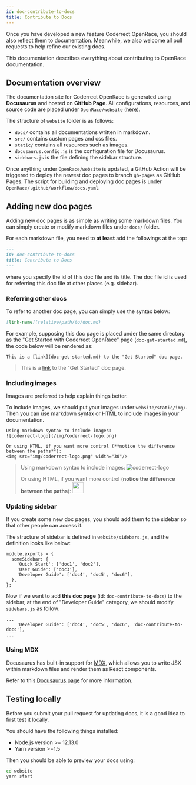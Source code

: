 ```yaml
---
id: doc-contribute-to-docs
title: Contribute to Docs
---
```


Once you have developed a new feature Coderrect OpenRace, you should also reflect them to documentation.
Meanwhile, we also welcome all pull requests to help refine our existing docs.

This documentation describes everything about contributing to OpenRace documentation.

## Documentation overview

The documentation site for Coderrect OpenRace is generated using **Docusaurus** and hosted on **GitHub Page**.
All configurations, resources, and source code are placed under `OpenRace/website` ([here](https://github.com/coderrect-inc/OpenRace/tree/develop/website)).

The structure of `website` folder is as follows:
- `docs/` contains all documentations written in markdown.
- `src/` contains custom pages and css files.
- `static/` contains all resources such as images.
- `docusaurus.config.js` is the configuration file for Docusaurus.
- `sidebars.js` is the file defining the sidebar structure.

Once anything under `OpenRace/website` is updated, a GitHub Action will be triggered to deploy the newest doc pages to branch `gh-pages` as GitHub Pages.
The script for building and deploying doc pages is under `OpenRace/.github/workflow/docs.yaml`.

## Adding new doc pages
Adding new doc pages is as simple as writing some markdown files. You can simply create or modify markdown files under `docs/` folder.

For each markdown file, you need to **at least** add the followings at the top:
```markdown
---
id: doc-contribute-to-docs
title: Contribute to Docs
---
```
where you specify the id of this doc file and its title. The doc file id is used for referring this doc file at other places (e.g. sidebar).

### Referring other docs
To refer to another doc page, you can simply use the syntax below:
```markdown
[link-name](relative/path/to/doc.md)
```

For example, supposing this doc page is placed under the same directory as the "Get Started with Coderrect OpenRace" page (`doc-get-started.md`), the code below will be rendered as:
```
This is a [link](doc-get-started.md) to the "Get Started" doc page.
```
> This is a [link](doc-get-started.md) to the "Get Started" doc page.

### Including images
Images are preferred to help explain things better.

To include images, we should put your images under `website/static/img/`. Then you can use markdown syntax or HTML to include images in your documentation.
```
Using markdown syntax to include images:
![coderrect-logo](/img/coderrect-logo.png)

Or using HTML, if you want more control (**notice the difference between the paths**):
<img src="img/coderrect-logo.png" width="30"/>
```

> Using markdown syntax to include images:
> ![coderrect-logo](/img/coderrect-logo.png)
> 
> Or using HTML, if you want more control (**notice the difference between the paths**):
> <img src="img/coderrect-logo.png" width="30"/>

### Updating sidebar

If you create some new doc pages, you should add them to the sidebar so that other people can access it.

The structure of sidebar is defined in `website/sidebars.js`, and the definition looks like below:
```
module.exports = {
  someSidebar: {
    'Quick Start': ['doc1', 'doc2'],
    'User Guide': ['doc3'],
    'Developer Guide': ['doc4', 'doc5', 'doc6'],
  },
};
```

Now if we want to add **this doc page** (id: `doc-contribute-to-docs`) to the sidebar, at the end of "Developer Guide" category, we should modify `sidebars.js` as follow:
```
...
    'Developer Guide': ['doc4', 'doc5', 'doc6', 'doc-contribute-to-docs'],
...
```

### Using MDX

Docusaurus has built-in support for [MDX](https://mdxjs.com/), which allows you to write JSX within markdown files and render them as React components.

Refer to this [Docusaurus page](https://v2.docusaurus.io/docs/markdown-features/react) for more information.

## Testing locally

Before you submit your pull request for updating docs, it is a good idea to first test it locally.

You should have the following things installed:
- Node.js version >= 12.13.0
- Yarn version >=1.5

Then you should be able to preview your docs using:
```bash
cd website
yarn start
```